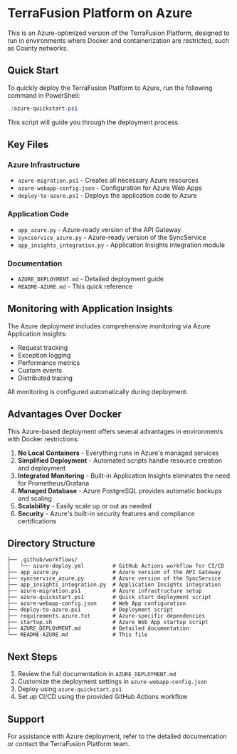 # TerraFusion Platform on Azure

This is an Azure-optimized version of the TerraFusion Platform, designed to run in environments where Docker and containerization are restricted, such as County networks.

## Quick Start

To quickly deploy the TerraFusion Platform to Azure, run the following command in PowerShell:

```powershell
./azure-quickstart.ps1
```

This script will guide you through the deployment process.

## Key Files

### Azure Infrastructure
- `azure-migration.ps1` - Creates all necessary Azure resources
- `azure-webapp-config.json` - Configuration for Azure Web Apps
- `deploy-to-azure.ps1` - Deploys the application code to Azure

### Application Code
- `app_azure.py` - Azure-ready version of the API Gateway
- `syncservice_azure.py` - Azure-ready version of the SyncService
- `app_insights_integration.py` - Application Insights integration module

### Documentation
- `AZURE_DEPLOYMENT.md` - Detailed deployment guide
- `README-AZURE.md` - This quick reference

## Monitoring with Application Insights

The Azure deployment includes comprehensive monitoring via Azure Application Insights:

- Request tracking
- Exception logging
- Performance metrics
- Custom events
- Distributed tracing

All monitoring is configured automatically during deployment.

## Advantages Over Docker

This Azure-based deployment offers several advantages in environments with Docker restrictions:

1. **No Local Containers** - Everything runs in Azure's managed services
2. **Simplified Deployment** - Automated scripts handle resource creation and deployment
3. **Integrated Monitoring** - Built-in Application Insights eliminates the need for Prometheus/Grafana
4. **Managed Database** - Azure PostgreSQL provides automatic backups and scaling
5. **Scalability** - Easily scale up or out as needed
6. **Security** - Azure's built-in security features and compliance certifications

## Directory Structure

```
├── .github/workflows/
│   └── azure-deploy.yml         # GitHub Actions workflow for CI/CD
├── app_azure.py                 # Azure version of the API Gateway
├── syncservice_azure.py         # Azure version of the SyncService
├── app_insights_integration.py  # Application Insights integration
├── azure-migration.ps1          # Azure infrastructure setup
├── azure-quickstart.ps1         # Quick start deployment script
├── azure-webapp-config.json     # Web App configuration
├── deploy-to-azure.ps1          # Deployment script
├── requirements.azure.txt       # Azure-specific dependencies
├── startup.sh                   # Azure Web App startup script
├── AZURE_DEPLOYMENT.md          # Detailed documentation
└── README-AZURE.md              # This file
```

## Next Steps

1. Review the full documentation in `AZURE_DEPLOYMENT.md`
2. Customize the deployment settings in `azure-webapp-config.json`
3. Deploy using `azure-quickstart.ps1`
4. Set up CI/CD using the provided GitHub Actions workflow

## Support

For assistance with Azure deployment, refer to the detailed documentation or contact the TerraFusion Platform team.